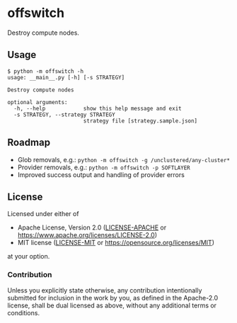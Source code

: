 offswitch
=========

Destroy compute nodes.

## Usage

    $ python -m offswitch -h
    usage: __main__.py [-h] [-s STRATEGY]
    
    Destroy compute nodes
    
    optional arguments:
      -h, --help            show this help message and exit
      -s STRATEGY, --strategy STRATEGY
                            strategy file [strategy.sample.json]

## Roadmap

  - Glob removals, e.g.: `python -m offswitch -g /unclustered/any-cluster*`
  - Provider removals, e.g.: `python -m offswitch -p SOFTLAYER`
  - Improved success output and handling of provider errors

## License

Licensed under either of

- Apache License, Version 2.0 ([LICENSE-APACHE](LICENSE-APACHE) or <https://www.apache.org/licenses/LICENSE-2.0>)
- MIT license ([LICENSE-MIT](LICENSE-MIT) or <https://opensource.org/licenses/MIT>)

at your option.

### Contribution

Unless you explicitly state otherwise, any contribution intentionally submitted
for inclusion in the work by you, as defined in the Apache-2.0 license, shall be
dual licensed as above, without any additional terms or conditions.
